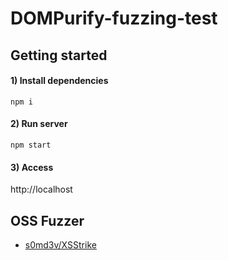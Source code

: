 DOMPurify-fuzzing-test
===


## Getting started

#### 1) Install dependencies

```shell
npm i
```

#### 2) Run server

```shell
npm start
```

#### 3) Access

http://localhost

## OSS Fuzzer

- [s0md3v/XSStrike](https://github.com/s0md3v/XSStrike)
